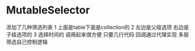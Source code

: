 # MutableSelector
添加了几种筛选列表
1 上面是table下面是collection的 
2 左边是父级选项 右边是子级选项的
3 选择时间的 
调用起来很方便 只要几行代码 
回调通过代理实现 多层筛选自己控制逻辑
